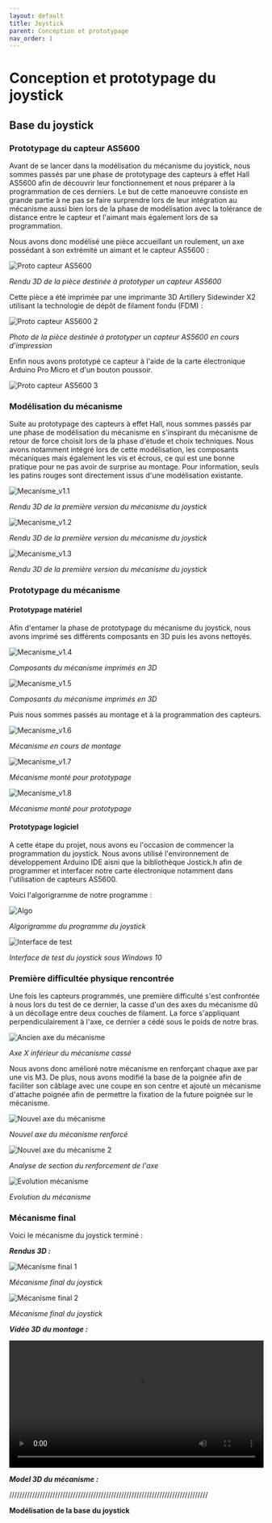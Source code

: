 ```yaml
---
layout: default
title: Joystick
parent: Conception et prototypage
nav_order: 1
---
```


# Conception et prototypage du joystick

## Base du joystick

### Prototypage du capteur AS5600

Avant de se lancer dans la modélisation du mécanisme du joystick, nous sommes passés par une phase de prototypage des capteurs à effet Hall AS5600 afin de découvrir leur fonctionnement et nous préparer à la programmation de ces derniers. Le but de cette manoeuvre consiste en grande partie à ne pas se faire surprendre lors de leur intégration au mécanisme aussi bien lors de la phase de modélisation avec la tolérance de distance entre le capteur et l'aimant mais également lors de sa programmation.

Nous avons donc modélisé une pièce accueillant un roulement, un axe possédant à son extrémité un aimant et le capteur AS5600 :

![Proto capteur AS5600](..\images\proto_capteur_2024-Mar-20_09-22-10AM-000_CustomizedView9995141759.png)

*Rendu 3D de la pièce destinée à prototyper un capteur AS5600*

Cette pièce a été imprimée par une imprimante 3D Artillery Sidewinder X2 utilisant la technologie de dépôt de filament fondu (FDM) :

![Proto capteur AS5600 2](..\images\IMG_3341.jpg)

*Photo de la pièce destinée à prototyper un capteur AS5600 en cours d'impression*

Enfin nous avons prototypé ce capteur à l'aide de la carte électronique Arduino Pro Micro et d'un bouton poussoir.

![Proto capteur AS5600 3](..\images\IMG_3358.jpg)

### Modélisation du mécanisme

Suite au prototypage des capteurs à effet Hall, nous sommes passés par une phase de modélisation du mécanisme en s'inspirant du mécanisme de retour de force choisit lors de la phase d'étude et choix techniques. Nous avons notamment intégré lors de cette modélisation, les composants mécaniques mais également les vis et écrous, ce qui est une bonne pratique pour ne pas avoir de surprise au montage. Pour information, seuls les patins rouges sont directement issus d'une modélisation existante.

![Mecanisme_v1.1](..\images\cachedImage2.PNG)

*Rendu 3D de la première version du mécanisme du joystick*

![Mecanisme_v1.2](..\images\cachedImage3.PNG)

*Rendu 3D de la première version du mécanisme du joystick*

![Mecanisme_v1.3](..\images\cachedImage4.PNG)

*Rendu 3D de la première version du mécanisme du joystick*

### Prototypage du mécanisme

#### Prototypage matériel

Afin d'entamer la phase de prototypage du mécanisme du joystick, nous avons imprimé ses différents composants en 3D puis les avons nettoyés.

![Mecanisme_v1.4](..\images\IMG_1001.JPG)

*Composants du mécanisme imprimés en 3D*

![Mecanisme_v1.5](..\images\IMG_1002.JPG)

*Composants du mécanisme imprimés en 3D*

Puis nous sommes passés au montage et à la programmation des capteurs.

![Mecanisme_v1.6](..\images\mécanisme1.jpg)

*Mécanisme en cours de montage*

![Mecanisme_v1.7](..\images\IMG_3638.jpg)

*Mécanisme monté pour prototypage*

![Mecanisme_v1.8](..\images\IMG_3640.jpg)

*Mécanisme monté pour prototypage*

#### Prototypage logiciel

A cette étape du projet, nous avons eu l'occasion de commencer la programmation du joystick. Nous avons utilisé l'environnement de développement Arduino IDE aisni que la bibliothèque Jostick.h afin de programmer et interfacer notre carte électronique notamment dans l'utilisation de capteurs AS5600. 

Voici l'algorigramme de notre programme :

![Algo](..\images\Algorigramme.png)

*Algorigramme du programme du joystick*

![Interface de test](..\images\FRNRL91IVO450GL.png)

*Interface de test du joystick sous Windows 10*

### Première difficultée physique rencontrée

Une fois les capteurs programmés, une première difficulté s'est confrontée à nous lors du test de ce dernier, la casse d'un des axes du mécanisme dû à un décollage entre deux couches de filament. La force s'appliquant perpendiculairement à l'axe, ce dernier a cédé sous le poids de notre bras.

![Ancien axe du mécanisme](..\images\IMG_3398.jpg)

*Axe X inférieur du mécanisme cassé*

Nous avons donc amélioré notre mécanisme en renforçant chaque axe par une vis M3. De plus, nous avons modifié la base de la poignée afin de faciliter son câblage avec une coupe en son centre et ajouté un mécanisme d'attache poignée afin de permettre la fixation de la future poignée sur le mécanisme.

![Nouvel axe du mécanisme](..\images\IMG_3879.jpg)

*Nouvel axe du mécanisme renforcé*

![Nouvel axe du mécanisme 2](..\images\Analyse_de_section_meca_v2.PNG)

*Analyse de section du renforcement de l'axe*

![Evolution mécanisme](..\images\IMG_1005.JPG)

*Evolution du mécanisme*

### Mécanisme final

Voici le mécanisme du joystick terminé :

***Rendus 3D :***

![Mécanisme final 1](..\images\joystick_base_3_2024-Jun-10_01-42-35PM-000_CustomizedView2178541344-Copie.png)

*Mécanisme final du joystick*

![Mécanisme final 2](..\images\joystick_base_3_2024-Jun-10_01-43-08PM-000_CustomizedView54842374853.png)

*Mécanisme final du joystick*

***Vidéo 3D du montage :***

<video src="..\images\Vidéo-montage-mecanisme-joystick.mp4" controls title="Title"  style="width: 100%;"></video>

***Model 3D du mécanisme :***

<script type="module" src="https://ajax.googleapis.com/ajax/libs/model-viewer/3.4.0/model-viewer.min.js"></script>

<model-viewer src="..\images\mécanisme_final_joystick.glb" ar ar-modes="webxr scene-viewer quick-look" camera-controls tone-mapping="commerce" poster="..\images\poster_mécanisme_final_joystick.webp" shadow-intensity="1"></model-viewer>









//////////////////////////////////////////////////////////////////////////////

**Modélisation de la base du joystick**

<script type="module" src="https://ajax.googleapis.com/ajax/libs/model-viewer/3.4.0/model-viewer.min.js"></script>

<model-viewer src="../images/joystick_prototype_v3 copy.glb" ar ar-modes="webxr scene-viewer quick-look" camera-controls tone-mapping="commerce" poster="../images/poster copy.webp" shadow-intensity="1"></model-viewer>